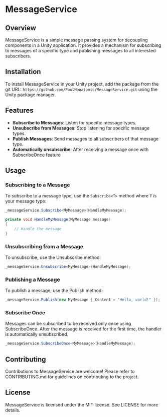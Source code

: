 # MessageService

## Overview
MessageService is a simple message passing system for decoupling components in a Unity application. It provides a mechanism for subscribing to messages of a specific type and publishing messages to all interested subscribers.

## Installation
To install MessageService in your Unity project, add the package from the git URL: `https://github.com/PaulNonatomic/MessageService.git` using the Unity package manager.

## Features
- **Subscribe to Messages**: Listen for specific message types.
- **Unsubscribe from Messages**: Stop listening for specific message types.
- **Publish Messages**: Send messages to all subscribers of that message type.
- **Automatically unsubscribe**: After receiving a message once with SubscribeOnce feature

## Usage
### Subscribing to a Message
To subscribe to a message type, use the `Subscribe<T>` method where `T` is your message type:

```csharp
_messageService.Subscribe<MyMessage>(HandleMyMessage);

private void HandleMyMessage(MyMessage message)
{
    // Handle the message
}
```

### Unsubscribing from a Message
To unsubscribe, use the Unsubscribe<T> method:

```csharp
_messageService.Unsubscribe<MyMessage>(HandleMyMessage);
```

### Publishing a Message
To publish a message, use the Publish<T> method:

```csharp
_messageService.Publish(new MyMessage { Content = "Hello, world!" });
```
### Subscribe Once
Messages can be subscribed to be received only once using SubscribeOnce. After the message is received for the first time, the handler is automatically unsubscribed.

```csharp
_messageService.SubscribeOnce<MyMessage>(HandleMyMessage);
```
## Contributing
Contributions to MessageService are welcome! Please refer to CONTRIBUTING.md for guidelines on contributing to the project.

## License
MessageService is licensed under the MIT license. See LICENSE for more details.
